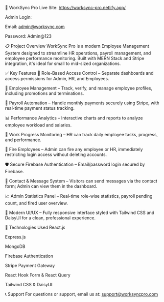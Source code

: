 🚀 WorkSync Pro
Live Site: https://worksync-pro.netlify.app/

Admin Login:

Email: admin@worksync.com

Password: Admin@123

📋 Project Overview
WorkSync Pro is a modern Employee Management System designed to streamline HR operations, payroll management, and employee performance monitoring. Built with MERN Stack and Stripe integration, it's ideal for small to mid-sized organizations.

✅ Key Features
🔐 Role-Based Access Control – Separate dashboards and access permissions for Admin, HR, and Employees.

👥 Employee Management – Track, verify, and manage employee profiles, including promotions and terminations.

💸 Payroll Automation – Handle monthly payments securely using Stripe, with real-time payment status tracking.

📊 Performance Analytics – Interactive charts and reports to analyze employee workload and salaries.

📅 Work Progress Monitoring – HR can track daily employee tasks, progress, and performance.

🚫 Fire Employees – Admin can fire any employee or HR, immediately restricting login access without deleting accounts.

🛡️ Secure Firebase Authentication – Email/password login secured by Firebase.

📨 Contact & Message System – Visitors can send messages via the contact form; Admin can view them in the dashboard.

📈 Admin Statistics Panel – Real-time role-wise statistics, payroll pending count, and fired user overview.

🎨 Modern UI/UX – Fully responsive interface styled with Tailwind CSS and DaisyUI for a clean, professional experience.

📌 Technologies Used
React.js

Express.js

MongoDB

Firebase Authentication

Stripe Payment Gateway

React Hook Form & React Query

Tailwind CSS & DaisyUI

📞 Support
For questions or support, email us at: support@worksyncpro.com
